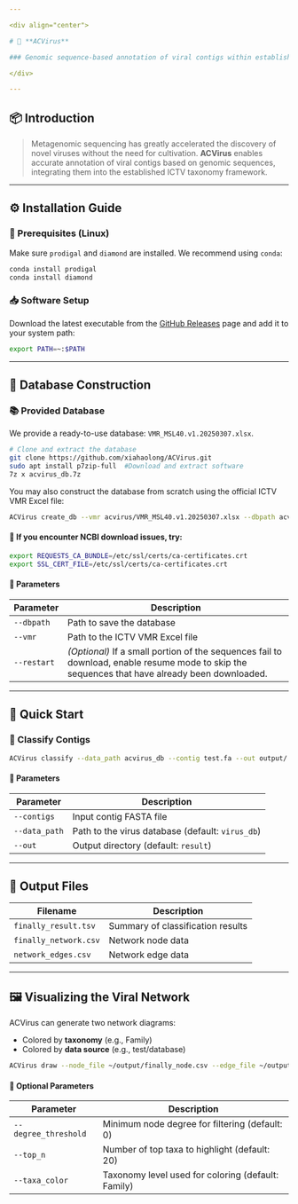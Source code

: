 ```yaml
---

<div align="center">

# 🦠 **ACVirus**

### Genomic sequence-based annotation of viral contigs within established ICTV taxonomic hierarchies

</div>

---
```


## 📦 Introduction

> Metagenomic sequencing has greatly accelerated the discovery of novel viruses without the need for cultivation. **ACVirus** enables accurate annotation of viral contigs based on genomic sequences, integrating them into the established ICTV taxonomy framework.

---

## ⚙️ Installation Guide

### 🔧 Prerequisites (Linux)

Make sure `prodigal` and `diamond` are installed. We recommend using `conda`:

```bash
conda install prodigal
conda install diamond
```

### 📥 Software Setup

Download the latest executable from the [GitHub Releases](https://github.com/xiahaolong/ACVirus/releases) page and add it to your system path:

```bash
export PATH=~:$PATH
```

---

## 🧬 Database Construction

### 📚 Provided Database

We provide a ready-to-use database: `VMR_MSL40.v1.20250307.xlsx`.

```bash
# Clone and extract the database
git clone https://github.com/xiahaolong/ACVirus.git
sudo apt install p7zip-full  #Download and extract software
7z x acvirus_db.7z
```

You may also construct the database from scratch using the official ICTV VMR Excel file:

```bash
ACVirus create_db --vmr acvirus/VMR_MSL40.v1.20250307.xlsx --dbpath acvirus_db
```

#### 🔐 If you encounter NCBI download issues, try:

```bash
export REQUESTS_CA_BUNDLE=/etc/ssl/certs/ca-certificates.crt
export SSL_CERT_FILE=/etc/ssl/certs/ca-certificates.crt
```

#### 📝 Parameters

| Parameter      | Description                                                                 |
|----------------|-----------------------------------------------------------------------------|
| `--dbpath`     | Path to save the database                                                   |
| `--vmr`        | Path to the ICTV VMR Excel file                                             |
| `--restart`    | *(Optional)* If a small portion of the sequences fail to download, enable resume mode to skip the sequences that have already been downloaded.        |

---

## 🚀 Quick Start

### 🧪 Classify Contigs

```bash
ACVirus classify --data_path acvirus_db --contig test.fa --out output/
```

#### 📝 Parameters

| Parameter      | Description                                |
|----------------|--------------------------------------------|
| `--contigs`    | Input contig FASTA file                    |
| `--data_path`  | Path to the virus database (default: `virus_db`) |
| `--out`        | Output directory (default: `result`)       |

---

## 📁 Output Files

| Filename                 | Description              |
|--------------------------|--------------------------|
| `finally_result.tsv`     | Summary of classification results |
| `finally_network.csv`    | Network node data        |
| `network_edges.csv`      | Network edge data        |

---

## 🖼️ Visualizing the Viral Network

ACVirus can generate two network diagrams:

- Colored by **taxonomy** (e.g., Family)
- Colored by **data source** (e.g., test/database)

```bash
ACVirus draw --node_file ~/output/finally_node.csv --edge_file ~/output/finally_network.csv --out ~/output
```

#### 📝 Optional Parameters

| Parameter            | Description                                     |
|----------------------|-------------------------------------------------|
| `--degree_threshold` | Minimum node degree for filtering (default: 0)  |
| `--top_n`            | Number of top taxa to highlight (default: 20)  |
| `--taxa_color`       | Taxonomy level used for coloring (default: Family) |



